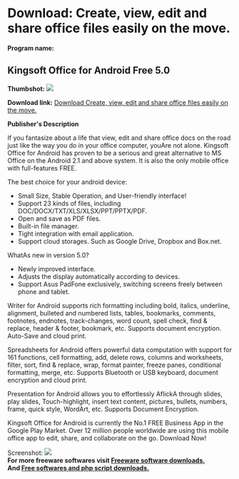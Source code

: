 # Download: Create, view, edit and share office files easily on the move.

**Program name:**

## Kingsoft Office for Android Free 5.0

  
**Thumbshot:** ![](http://www.freewarefiles.com/screenshot/kngsftoffcandroid5_md.jpg)   
  
**Download link:** [Download Create, view, edit and share office files easily on the move.](http://freesoftwares.boysofts.com/Kingsoft-Office-for-Android-Free_program_71389.html)  
  


**Publisher's Description**  
  


If you fantasize about a life that view, edit and share office docs on the road just like the way you do in your office computer, youAre not alone. Kingsoft Office for Android has proven to be a serious and great alternative to MS Office on the Android 2.1 and above system. It is also the only mobile office with full-features FREE. 

The best choice for your android device:

  * Small Size, Stable Operation, and User-friendly interface!
  * Support 23 kinds of files, including DOC/DOCX/TXT/XLS/XLSX/PPT/PPTX/PDF. 
  * Open and save as PDF files. 
  * Built-in file manager.
  * Tight integration with email application. 
  * Support cloud storages. Such as Google Drive, Dropbox and Box.net. 

WhatAs new in version 5.0?

  * Newly improved interface. 
  * Adjusts the display automatically according to devices. 
  * Support Asus PadFone exclusively, switching screens freely between phone and tablet. 

Writer for Android supports rich formatting including bold, italics, underline, alignment, bulleted and numbered lists, tables, bookmarks, comments, footnotes, endnotes, track-changes, word count, spell check, find & replace, header & footer, bookmark, etc. Supports document encryption. Auto-Save and cloud print. 

Spreadsheets for Android offers powerful data computation with support for 161 functions, cell formatting, add, delete rows, columns and worksheets, filter, sort, find & replace, wrap, format painter, freeze panes, conditional formatting, merge, etc. Supports Bluetooth or USB keyboard, document encryption and cloud print.

Presentation for Android allows you to effortlessly AflickA through slides, play slides, Touch-highlight, insert text content, pictures, bullets, numbers, frame, quick style, WordArt, etc. Supports Document Encryption.

Kingsoft Office for Android is currently the No.1 FREE Business App in the Google Play Market. Over 12 million people worldwide are using this mobile office app to edit, share, and collaborate on the go. Download Now!

  
  
Screenshot: ![](http://www.freewarefiles.com/screenshot/kngsftoffcandroid5.jpg)   
**For more freeware softwares visit [Freeware software downloads.](http://freesoftwares.boysofts.com/)**   
**And [Free softwares and php script downloads.](http://www.boysofts.com/)**
